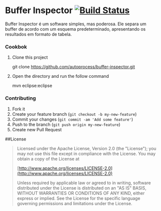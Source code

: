# Buffer Inspector [![Build Status](https://travis-ci.org/dakoctba/buffer-inspector.svg?branch=master)](https://travis-ci.org/dakoctba/buffer-inspector)

Buffer Inspector é um software simples, mas poderosa. Ele separa um buffer de acordo com um esquema predeterminado, apresentando os resultados em formato de tabela.

### Cookbok
1) Clone this project

    git clone https://github.com/autoprocess/buffer-inspector.git

2) Open the directory and run the follow command

    mvn eclipse:eclipse

### Contributing

1. Fork it
2. Create your feature branch (`git checkout -b my-new-feature`)
3. Commit your changes (`git commit -am 'Add some feature'`)
4. Push to the branch (`git push origin my-new-feature`)
5. Create new Pull Request

##License

>  Licensed under the Apache License, Version 2.0 (the "License");
>  you may not use this file except in compliance with the License.
>  You may obtain a copy of the License at
>
>  [http://www.apache.org/licenses/LICENSE-2.0](http://www.apache.org/licenses/LICENSE-2.0)
>
>  Unless required by applicable law or agreed to in writing, software
>  distributed under the License is distributed on an "AS IS" BASIS,
>  WITHOUT WARRANTIES OR CONDITIONS OF ANY KIND, either express or implied.
>  See the License for the specific language governing permissions and
>  limitations under the License.
